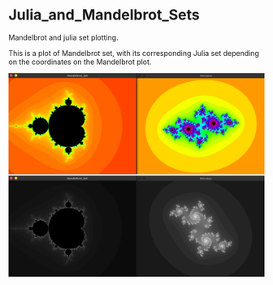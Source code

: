 # Julia_and_Mandelbrot_Sets
Mandelbrot and julia set plotting.

This is a plot of Mandelbrot set, with its corresponding Julia set depending on the coordinates on the Mandelbrot plot.

![Demo](https://github.com/sumqwerty/Julia_and_Mandelbrot_Sets/blob/master/Mandelbrot_Set/pic1.png)
![Demo](https://github.com/sumqwerty/Julia_and_Mandelbrot_Sets/blob/master/Mandelbrot_Set/pic2.png)
